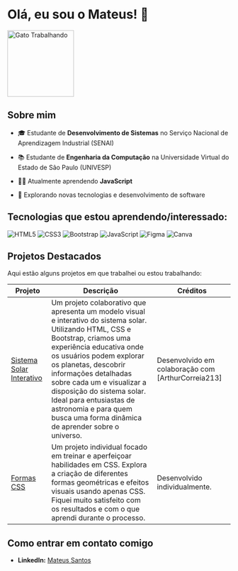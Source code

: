 # Olá, eu sou o Mateus! 👋

<img src="https://abstartups.com.br/wp-content/uploads/2023/02/gato-trabalhando.gif" alt="Gato Trabalhando" height="150em"/>

## Sobre mim 

- 🎓 Estudante de **Desenvolvimento de Sistemas** no Serviço Nacional de Aprendizagem Industrial (SENAI)
- 📚 Estudante de **Engenharia da Computação** na Universidade Virtual do Estado de São Paulo (UNIVESP)
- 👨‍💻 Atualmente aprendendo **JavaScript**
- 🚀 Explorando novas tecnologias e desenvolvimento de software
    

  </div>

</div>

## Tecnologias que estou aprendendo/interessado:
![HTML5](https://img.shields.io/badge/HTML5-E34F26?style=for-the-badge&logo=html5&logoColor=white)
![CSS3](https://img.shields.io/badge/CSS3-1572B6?style=for-the-badge&logo=css3&logoColor=white)
![Bootstrap](https://img.shields.io/badge/Bootstrap-563D7C?style=for-the-badge&logo=bootstrap&logoColor=white)
![JavaScript](https://img.shields.io/badge/JavaScript-F7DF1E?style=for-the-badge&logo=javascript&logoColor=black)
![Figma](https://img.shields.io/badge/Figma-F24E1E?style=for-the-badge&logo=figma&logoColor=white)
![Canva](https://img.shields.io/badge/Canva-00C4CC?style=for-the-badge&logo=canva&logoColor=white)

## Projetos Destacados
Aqui estão alguns projetos em que trabalhei ou estou trabalhando:

| Projeto | Descrição | Créditos |
|---------|-----------|----------|
| [Sistema Solar Interativo](https://github.com/Matt-ags/Sistema-Solar) | Um projeto colaborativo que apresenta um modelo visual e interativo do sistema solar. Utilizando HTML, CSS e Bootstrap, criamos uma experiência educativa onde os usuários podem explorar os planetas, descobrir informações detalhadas sobre cada um e visualizar a disposição do sistema solar. Ideal para entusiastas de astronomia e para quem busca uma forma dinâmica de aprender sobre o universo. | Desenvolvido em colaboração com [ArthurCorreia213]
| [Formas CSS](https://github.com/Matt-ags/Formas-CSS) | Um projeto individual focado em treinar e aperfeiçoar habilidades em CSS. Explora a criação de diferentes formas geométricas e efeitos visuais usando apenas CSS. Fiquei muito satisfeito com os resultados e com o que aprendi durante o processo. | Desenvolvido individualmente. |

## Como entrar em contato comigo
- **LinkedIn:** [Mateus Santos](https://www.linkedin.com/in/mateus-santos-116619235/)

